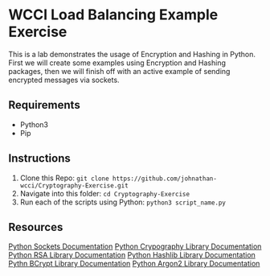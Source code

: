 # WCCI Load Balancing Example Exercise

This is a lab demonstrates the usage of Encryption and Hashing in Python. First we will create some examples using Encryption and Hashing packages, then we will finish off with an active example of sending encrypted messages via sockets.

## Requirements

- Python3
- Pip

## Instructions

1. Clone this Repo: `git clone https://github.com/johnathan-wcci/Cryptography-Exercise.git`
2. Navigate into this folder: `cd Cryptography-Exercise`
3. Run each of the scripts using Python: `python3 script_name.py`


## Resources

[Python Sockets Documentation](https://docs.python.org/3/library/socket.html)
[Python Crypography Library Documentation](https://cryptography.io/en/latest/)
[Python RSA Library Documentation](https://stuvel.eu/python-rsa-doc/)
[Python Hashlib Library Documentation](https://docs.python.org/3/library/hashlib.html)
[Pythn BCrypt Library Documentation](https://github.com/pyca/bcrypt/)
[Python Argon2 Library Documentation](https://github.com/p-h-c/phc-winner-argon2)